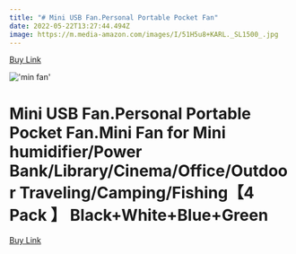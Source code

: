```yaml
---
title: "# Mini USB Fan.Personal Portable Pocket Fan"
date: 2022-05-22T13:27:44.494Z
image: https://m.media-amazon.com/images/I/51H5u8+KARL._SL1500_.jpg
---
```

[Buy Link](https://amzn.to/3lw8FdA)

!['min fan'](https://m.media-amazon.com/images/I/51Dy50HCZrL._SL1060_.jpg)

<!--StartFragment-->

# Mini USB Fan.Personal Portable Pocket Fan.Mini Fan for Mini humidifier/Power Bank/Library/Cinema/Office/Outdoor Traveling/Camping/Fishing【4 Pack 】 Black+White+Blue+Green

<!--EndFragment-->

[Buy Link](https://amzn.to/3lw8FdA)